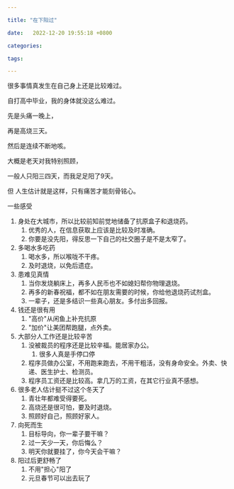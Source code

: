 ```yaml
---

title: "在下阳过"

date:   2022-12-20 19:55:18 +0800

categories:

tags:

---
```


很多事情真发生在自己身上还是比较难过。

自打高中毕业，我的身体就没这么难过。

先是头痛一晚上，

再是高烧三天。

然后是连续不断地咳。

大概是老天对我特别照顾，

一般人只阳三四天，而我足足阳了9天。

但 人生估计就是这样，只有痛苦才能刻骨铭心。

一些感受

1. 身处在大城市，所以比较前知前觉地储备了抗原盒子和退烧药。
   1. 优秀的人，在信息获取上应该是比较及时准确。
   2. 你要是没先阳，得反思一下自己的社交圈子是不是太窄了。
2. 多喝水多吃药
   1. 喝水多，所以喉咙不干疼。
   2. 及时退烧，以免后遗症。
3. 患难见真情
   1. 当你发烧躺床上，再多人民币也不如媳妇帮你物理退烧。
   2. 再多的新春祝福，都不如在朋友需要的时候，你给他退烧药试剂盒。
   3. 一辈子，还是多结识一些真心朋友。多付出多回报。
4. 钱还是很有用
   1. "高价"从闲鱼上补充抗原
   2. "加价"让美团帮跑腿，点外卖。
5. 大部分人工作还是比较辛苦
   1. 没被裁员的程序还是比较辛福。能居家办公。
      1. 很多人真是手停口停
   2. 程序员做办公室，不用跑来跑去，不用干粗活，没有身命安全。外卖、快递、医生护士、检测员。
   3. 程序员工资还是比较高。拿几万的工资，在其它行业真不感想。
6. 很多老人估计挺不过这个冬天了
   1. 青壮年都难受得要死。
   2. 高烧还是很可怕，要及时退烧。
   3. 照顾好自己，照顾好家人。
7. 向死而生
   1. 目标导向，你一辈子要干嘛？
   2. 过一天少一天，你后悔么？
   3. 明天你就要挂了，你今天会干嘛？
8. 阳过后更舒畅了
   1. 不用"担心"阳了
   2. 元旦春节可以出去玩了